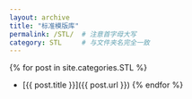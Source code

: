 ```yaml
---
layout: archive
title: "标准模版库"
permalink: /STL/  # 注意首字母大写
category: STL     # 与文件夹名完全一致
---
```


{% for post in site.categories.STL %}
* [{{ post.title }}]({{ post.url }})
{% endfor %}

